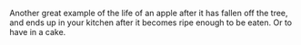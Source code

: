 Another great example of the life of an apple after it has fallen off the tree, and ends up in your kitchen after it becomes ripe enough to be eaten. Or to have in a cake.